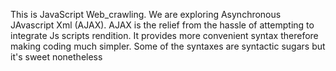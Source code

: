 This is JavaScript Web_crawling. We are exploring Asynchronous JAvascript Xml (AJAX). AJAX is the relief from the hassle of attempting to integrate Js scripts rendition. It provides more convenient syntax therefore making coding much simpler. Some of the syntaxes are syntactic sugars but it's sweet nonetheless
